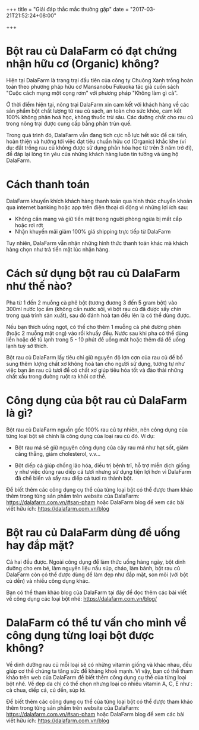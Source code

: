 +++
title = "Giải đáp thắc mắc thường gặp"
date = "2017-03-21T21:52:24+08:00"

+++

# Bột rau củ DalaFarm có đạt chứng nhận hữu cơ (Organic) không?

Hiện tại DalaFarm là trang trại đầu tiên của công ty Chuông Xanh trồng hoàn toàn theo phương pháp hữu cơ Mansanobu Fukuoka tác giả cuốn sách "Cuộc cách mạng một cọng rơm" với phương pháp "Không làm gì cả".

Ở thời điểm hiện tại, nông trại DalaFarm xin cam kết với khách hàng về các sản phẩm bột chất lượng từ rau củ sạch, an toàn cho sức khỏe, cam kết 100% không phân hoá học, không thuốc trừ sâu. Các dưỡng chất cho rau củ trong nông trại được cung cấp bằng phân trùn quế.

Trong quá trình đó, DalaFarm vẫn đang tích cực nỗ lực hết sức để cải tiến, hoàn thiện và hướng tới việc đạt tiêu chuẩn hữu cơ (Organic) khắc khe (ví dụ: đất trồng rau củ không được sử dụng phân hóa học từ trên 3 năm trở đi), để đáp lại lòng tin yêu của những khách hàng luôn tin tưởng và ủng hộ DalaFarm.‎
 
# Cách thanh toán 

DalaFarm khuyến khích khách hàng thanh toán qua hình thức chuyển khoản qua internet banking hoặc app trên điện thoại di động vì những lợi ích sau:

* Không cần mang và giữ tiền mặt trong người phòng ngừa bị mất cắp hoặc rơi rớt
* Nhận khuyến mãi giảm 100% giá shipping trực tiếp từ DalaFarm  

Tuy nhiên, DalaFarm vẫn nhận những hình thức thanh toán khác mà khách hàng chọn như trả tiền mặt lúc nhận hàng.

# Cách sử dụng bột rau củ DalaFarm như thế nào?
Pha từ 1 đến 2 muỗng cà phê bột (tương đương 3 đến 5 gram bột) vào 300ml nước lọc ấm (không cần nước sôi, vì bột rau củ đã được sấy chín trong quá trình sản xuất), 
sau đó đánh hoà tan đều lên là có thể dùng được.

Nếu bạn thích uống ngọt, có thể cho thêm 1 muỗng cà phê đường phèn (hoặc 2 muỗng mật ong) vào rồi khuấy đều.
Nước sau khi pha có thể dùng liền hoặc để tủ lạnh trong 5 - 10 phút để uống mát hoặc thêm đá để uống lạnh tuỳ sở thích.

Bột rau củ DalaFarm lấy tiêu chí giữ nguyên độ lợn cợn của rau củ để bổ sung thêm lượng chất xơ không hoà tan cho người sử dụng, 
tương tự như việc bạn ăn rau củ tươi để có chất xơ giúp tiêu hóa tốt và đào thải những chất xấu trong đường ruột ra khỏi cơ thể.

# Công dụng của bột rau củ DalaFarm là gì? 
Bột rau củ DalaFarm nguồn gốc 100% rau củ tự nhiên, nên công dụng của từng loại bột sẽ chính là công dụng của loại rau củ đó. Ví dụ:  

* Bột rau má sẽ giữ nguyên công dụng của cây rau má như hạt sốt, giảm căng thẳng, giảm cholesterol, v.v...
 
* Bột diếp cá giúp chống lão hóa, điều trị bệnh trĩ, hỗ trợ miễn dịch giống y như việc dùng rau diếp cá tươi nhưng sử dụng tiện lợi hơn vì DalaFarm đã chế biến và sấy rau diếp cá tươi ra thành bột.
 
Để biết thêm các công dụng cụ thể của từng loại bột có thể được tham khảo thêm trong từng sản phẩm trên website của DalaFarm: https://dalafarm.com.vn/#san-pham hoặc DalaFarm blog để xem các bài viết hữu ích: https://dalafarm.com.vn/blog 

# Bột rau củ DalaFarm dùng để uống hay đắp mặt? 
Cả hai đều được. Ngoài công dụng để làm thức uống hàng ngày, bột dinh dưỡng cho em bé, làm nguyên liệu nấu súp, cháo, làm bánh, bột rau củ DalaFarm còn có thể được dùng để làm đẹp như đắp mặt, son môi (với bột củ dền) và nhiều công dụng khác. 

Bạn có thể tham khảo blog của DalaFarm tại đây để đọc thêm các bài viết về công dụng các loại bột nhé: https://dalafarm.com.vn/blog/ 

# DalaFarm có thể tư vấn cho mình về công dụng từng loại bột được không? 
Về dinh dưỡng rau củ mỗi loại sẽ có những vitamin giống và khác nhau, đều giúp cơ thể chúng ta tăng sức đề kháng khoẻ mạnh.  Vì vậy, bạn có thể tham khảo trên web của DalaFarm để biết thêm công dụng cụ thể của từng loại bột nhé. Về đẹp da chị có thể chọn nhưng loại có nhiều vitamin A, C, E như : cà chua, diếp cá, củ dền, súp lơ.  

Để biết thêm các công dụng cụ thể của từng loại bột có thể được tham khảo thêm trong từng sản phẩm trên website của DalaFarm: https://dalafarm.com.vn/#san-pham hoặc DalaFarm blog để xem các bài viết hữu ích: https://dalafarm.com.vn/blog 